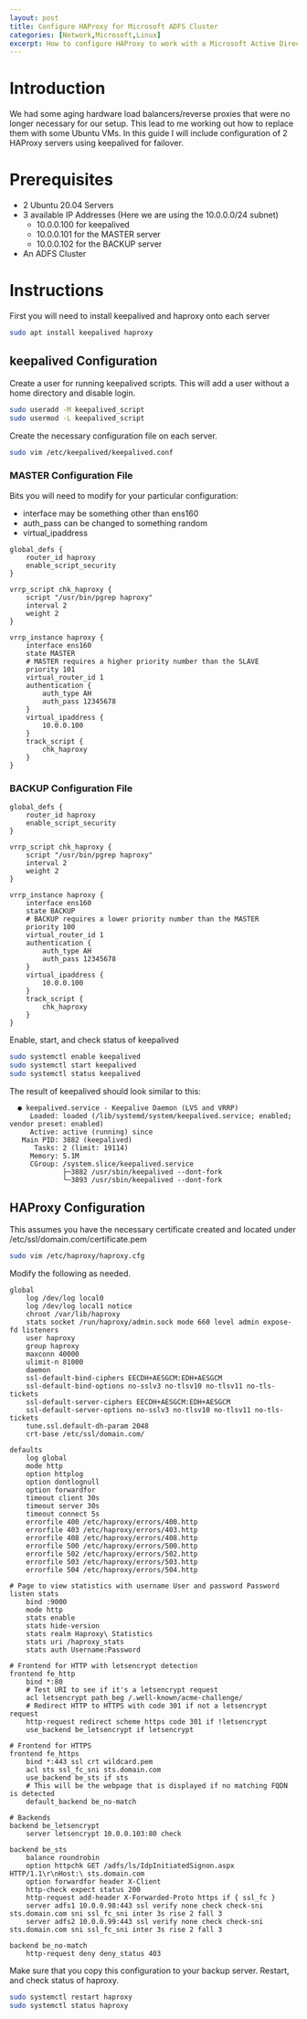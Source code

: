 ```yaml
---
layout: post
title: Configure HAProxy for Microsoft ADFS Cluster
categories: [Network,Microsoft,Linux]
excerpt: How to configure HAProxy to work with a Microsoft Active Director Federation Server Cluster Updated on 11/03/2021
---
```

# Introduction
We had some aging hardware load balancers/reverse proxies that were no longer necessary for our setup. This lead to me working out how to replace them with some Ubuntu VMs.
In this guide I will include configuration of 2 HAProxy servers using keepalived for failover.

# Prerequisites
- 2 Ubuntu 20.04 Servers
- 3 available IP Addresses (Here we are using the 10.0.0.0/24 subnet)
    - 10.0.0.100 for keepalived
    - 10.0.0.101 for the MASTER server
    - 10.0.0.102 for the BACKUP server
- An ADFS Cluster

# Instructions
First you will need to install keepalived and haproxy onto each server

```bash
sudo apt install keepalived haproxy
```

## keepalived Configuration
Create a user for running keepalived scripts. This will add a user without a home directory and disable login.

```bash
sudo useradd -M keepalived_script
sudo usermod -L keepalived_script
```

Create the necessary configuration file on each server.

```bash
sudo vim /etc/keepalived/keepalived.conf
```

### MASTER Configuration File
Bits you will need to modify for your particular configuration:
- interface may be something other than ens160
- auth_pass can be changed to something random
- virtual_ipaddress

```
global_defs {
    router_id haproxy
    enable_script_security
}

vrrp_script chk_haproxy {
    script "/usr/bin/pgrep haproxy"
    interval 2
    weight 2
}

vrrp_instance haproxy {
    interface ens160
    state MASTER
    # MASTER requires a higher priority number than the SLAVE
    priority 101
    virtual_router_id 1
    authentication {
        auth_type AH
        auth_pass 12345678
    }
    virtual_ipaddress {
        10.0.0.100
    }
    track_script {
        chk_haproxy
    }
}
```

### BACKUP Configuration File
```
global_defs {
    router_id haproxy
    enable_script_security
}

vrrp_script chk_haproxy {
    script "/usr/bin/pgrep haproxy"
    interval 2
    weight 2
}

vrrp_instance haproxy {
    interface ens160
    state BACKUP
    # BACKUP requires a lower priority number than the MASTER
    priority 100
    virtual_router_id 1
    authentication {
        auth_type AH
        auth_pass 12345678
    }
    virtual_ipaddress {
        10.0.0.100
    }
    track_script {
        chk_haproxy
    }
}
```

Enable, start, and check status of keepalived

```bash
sudo systemctl enable keepalived
sudo systemctl start keepalived
sudo systemctl status keepalived
```

The result of keepalived should look similar to this:
```
  ● keepalived.service - Keepalive Daemon (LVS and VRRP)
     Loaded: loaded (/lib/systemd/system/keepalived.service; enabled; vendor preset: enabled)
     Active: active (running) since
   Main PID: 3882 (keepalived)
      Tasks: 2 (limit: 19114)
     Memory: 5.1M
     CGroup: /system.slice/keepalived.service
             ├─3882 /usr/sbin/keepalived --dont-fork
             └─3893 /usr/sbin/keepalived --dont-fork
```

## HAProxy Configuration
This assumes you have the necessary certificate created and located under /etc/ssl/domain.com/certificate.pem

```bash
sudo vim /etc/haproxy/haproxy.cfg
```

Modify the following as needed.

```
global
    log /dev/log local0
    log /dev/log local1 notice
    chroot /var/lib/haproxy
    stats socket /run/haproxy/admin.sock mode 660 level admin expose-fd listeners
    user haproxy
    group haproxy
    maxconn 40000
    ulimit-n 81000
    daemon
    ssl-default-bind-ciphers EECDH+AESGCM:EDH+AESGCM
    ssl-default-bind-options no-sslv3 no-tlsv10 no-tlsv11 no-tls-tickets
    ssl-default-server-ciphers EECDH+AESGCM:EDH+AESGCM
    ssl-default-server-options no-sslv3 no-tlsv10 no-tlsv11 no-tls-tickets
    tune.ssl.default-dh-param 2048
    crt-base /etc/ssl/domain.com/

defaults
    log global
    mode http
    option httplog
    option dontlognull
    option forwardfor
    timeout client 30s
    timeout server 30s
    timeout connect 5s
    errorfile 400 /etc/haproxy/errors/400.http
    errorfile 403 /etc/haproxy/errors/403.http
    errorfile 408 /etc/haproxy/errors/408.http
    errorfile 500 /etc/haproxy/errors/500.http
    errorfile 502 /etc/haproxy/errors/502.http
    errorfile 503 /etc/haproxy/errors/503.http
    errorfile 504 /etc/haproxy/errors/504.http

# Page to view statistics with username User and password Password
listen stats
    bind :9000
    mode http
    stats enable
    stats hide-version
    stats realm Haproxy\ Statistics
    stats uri /haproxy_stats
    stats auth Username:Password

# Frontend for HTTP with letsencrypt detection
frontend fe_http
    bind *:80
    # Test URI to see if it's a letsencrypt request
    acl letsencrypt path_beg /.well-known/acme-challenge/
    # Redirect HTTP to HTTPS with code 301 if not a letsencrypt request
    http-request redirect scheme https code 301 if !letsencrypt
    use_backend be_letsencrypt if letsencrypt

# Frontend for HTTPS
frontend fe_https
    bind *:443 ssl crt wildcard.pem
    acl sts ssl_fc_sni sts.domain.com
    use_backend be_sts if sts
    # This will be the webpage that is displayed if no matching FQDN is detected
    default_backend be_no-match

# Backends
backend be_letsencrypt
    server letsencrypt 10.0.0.103:80 check

backend be_sts
    balance roundrobin
    option httpchk GET /adfs/ls/IdpInitiatedSignon.aspx HTTP/1.1\r\nHost:\ sts.domain.com
    option forwardfor header X-Client
    http-check expect status 200
    http-request add-header X-Forwarded-Proto https if { ssl_fc }
    server adfs1 10.0.0.98:443 ssl verify none check check-sni sts.domain.com sni ssl_fc_sni inter 3s rise 2 fall 3
    server adfs2 10.0.0.99:443 ssl verify none check check-sni sts.domain.com sni ssl_fc_sni inter 3s rise 2 fall 3

backend be_no-match
    http-request deny deny_status 403
```

Make sure that you copy this configuration to your backup server.
Restart, and check status of haproxy.

```bash
sudo systemctl restart haproxy
sudo systemctl status haproxy
```
